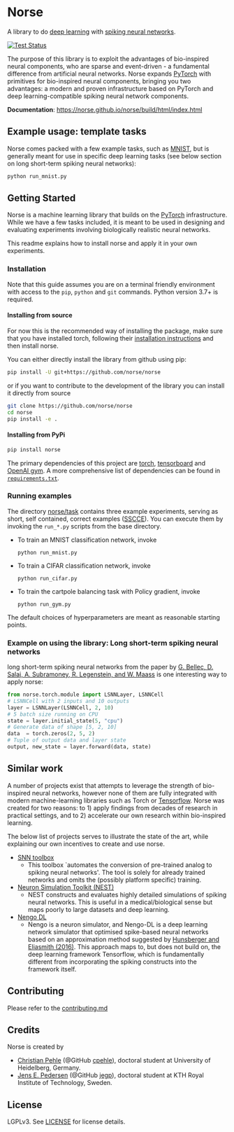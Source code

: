 # Norse

A library to do [deep learning](https://en.wikipedia.org/wiki/Deep_learning) with [spiking neural networks](https://en.wikipedia.org/wiki/Spiking_neural_network).


[![Test Status](https://github.com/norse/norse/workflows/Python%20package/badge.svg)](https://github.com/norse/norse/actions) 

The purpose of this library is to exploit the advantages of bio-inspired neural components, who are sparse and event-driven - a fundamental difference from artificial neural networks.
Norse expands [PyTorch](https://pytorch.org/) with primitives for bio-inspired neural components, 
bringing you two advantages: a modern and proven infrastructure based on PyTorch and deep learning-compatible spiking neural network components.

**Documentation**: https://norse.github.io/norse/build/html/index.html

## Example usage: template tasks

Norse comes packed with a few example tasks, such as [MNIST](https://en.wikipedia.org/wiki/MNIST_database), but is generally meant for use in specific deep learning tasks (see below section on long short-term spiking neural networks):
```bash 
python run_mnist.py
```

## Getting Started

Norse is a machine learning library that builds on the [PyTorch](https://pytorch.org/) infrastructure. 
While we have a few tasks included, it is meant to be used in designing and evaluating experiments involving biologically realistic neural networks.

This readme explains how to install norse and apply it in your own experiments.

### Installation

Note that this guide assumes you are on a terminal friendly environment with access to the `pip`, `python` and `git` commands. Python version 3.7+ is required.

#### Installing from source

For now this is the recommended way of installing the package, make sure
that you have installed torch, following their [installation instructions](https://pytorch.org/get-started/locally/)
and then install norse.

You can either directly install the library from github using pip:
```bash
pip install -U git+https://github.com/norse/norse
```
or if you want to contribute to the development of the library you
can install it directly from source
```bash
git clone https://github.com/norse/norse
cd norse
pip install -e .
```

#### Installing from PyPi

```bash
pip install norse
```


The primary dependencies of this project are [torch](https://pytorch.org/), [tensorboard](https://www.tensorflow.org/tensorboard/) and [OpenAI gym](https://github.com/openai/gym).
A more comprehensive list of dependencies can be found in [`requirements.txt`](requirements.txt).

### Running examples

The directory [norse/task](norse/task) contains three example experiments, serving as short, self contained, correct examples ([SSCCE](http://www.sscce.org/)).
You can execute them by invoking the `run_*.py` scripts from the base directory.

- To train an MNIST classification network, invoke
    ```
    python run_mnist.py
    ```
- To train a CIFAR classification network, invoke
    ```
    python run_cifar.py
    ```
- To train the cartpole balancing task with Policy gradient, invoke
    ```
    python run_gym.py
    ```
The default choices of hyperparameters are meant as reasonable starting points.

### Example on using the library: Long short-term spiking neural networks
long short-term spiking neural networks from the paper by [G. Bellec, D. Salaj, A. Subramoney, R. Legenstein, and W. Maass](https://arxiv.org/abs/1803.09574) is one interesting way to apply norse: 
```python
from norse.torch.module import LSNNLayer, LSNNCell
# LSNNCell with 2 inputs and 10 outputs
layer = LSNNLayer(LSNNCell, 2, 10)
# 5 batch size running on CPU
state = layer.initial_state(5, "cpu") 
# Generate data of shape [5, 2, 10]
data  = torch.zeros(2, 5, 2)
# Tuple of output data and layer state
output, new_state = layer.forward(data, state) 
```

## Similar work

A number of projects exist that attempts to leverage the strength of bio-inspired neural networks, however none of them are fully integrated with modern machine-learning libraries such as Torch or [Tensorflow](https://www.tensorflow.org/). 
Norse was created for two reasons: to 1) apply findings from decades of research in practical settings, and to 2) accelerate our own research within bio-inspired learning.

The below list of projects serves to illustrate the state of the art, while explaining our own incentives to create and use norse.

* [SNN toolbox](https://snntoolbox.readthedocs.io/en/latest/guide/intro.html)
  * This toolbox `automates the conversion of pre-trained analog to spiking neural networks'. The tool is solely for already trained networks and omits the (possibly platform specific) training.
* [Neuron Simulation Toolkit (NEST)](https://nest-simulator.org)
  * NEST constructs and evaluates highly detailed simulations of spiking neural networks. This is useful in a medical/biological sense but maps poorly to large datasets and deep learning.
* [Nengo DL](https://www.nengo.ai/nengo-dl/introduction.html)
  * Nengo is a neuron simulator, and Nengo-DL is a deep learning network simulator that optimised spike-based neural networks based on an approximation method suggested by [Hunsberger and Eliasmith (2016)](https://arxiv.org/abs/1611.05141). This approach maps to, but does not build on, the deep learning framework Tensorflow, which is fundamentally different from incorporating the spiking constructs into the framework itself.

## Contributing

Please refer to the [contributing.md](contributing.md)

## Credits

Norse is created by
* [Christian Pehle](https://www.kip.uni-heidelberg.de/people/10110) (@GitHub [cpehle](https://github.com/cpehle/)), doctoral student at University of Heidelberg, Germany.
* [Jens E. Pedersen](https://www.kth.se/profile/jeped) (@GitHub [jegp](https://github.com/jegp/)), doctoral student at KTH Royal Institute of Technology, Sweden.


## License

LGPLv3. See [LICENSE](LICENSE) for license details.
